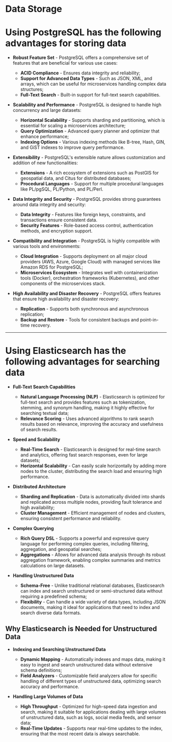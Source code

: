 # Data Storage

# Using PostgreSQL has the following advantages for storing data

* **Robust Feature Set** - PostgreSQL offers a comprehensive set of features that are beneficial for various use cases:
  - **ACID Compliance** - Ensures data integrity and reliability;
  - **Support for Advanced Data Types** - Such as JSON, XML, and arrays, which can be useful for microservices handling complex data structures;
  - **Full-Text Search** - Built-in support for full-text search capabilities.
    
* **Scalability and Performance** - PostgreSQL is designed to handle high concurrency and large datasets:
  - **Horizontal Scalability** - Supports sharding and partitioning, which is essential for scaling a microservices architecture;
  - **Query Optimization** - Advanced query planner and optimizer that enhance performance;
  - **Indexing Options** - Various indexing methods like B-tree, Hash, GIN, and GiST indexes to improve query performance.

* **Extensibility** - PostgreSQL's extensible nature allows customization and addition of new functionalities:
  - **Extensions** - A rich ecosystem of extensions such as PostGIS for geospatial data, and Citus for distributed databases;
  - **Procedural Languages** - Support for multiple procedural languages like PL/pgSQL, PL/Python, and PL/Perl.

* **Data Integrity and Security** - PostgreSQL provides strong guarantees around data integrity and security:
  - **Data Integrity** - Features like foreign keys, constraints, and transactions ensure consistent data.
  - **Security Features** - Role-based access control, authentication methods, and encryption support.

* **Compatibility and Integration** - PostgreSQL is highly compatible with various tools and environments:
  - **Cloud Integration** - Supports deployment on all major cloud providers (AWS, Azure, Google Cloud) with managed services like Amazon RDS for PostgreSQL;
  - **Microservices Ecosystem** - Integrates well with containerization tools (Docker), orchestration frameworks (Kubernetes), and other components of the microservices stack.

* **High Availability and Disaster Recovery** - PostgreSQL offers features that ensure high availability and disaster recovery:
  - **Replication** - Supports both synchronous and asynchronous replication;
  - **Backup and Restore** - Tools for consistent backups and point-in-time recovery.

--- 

# Using Elasticsearch has the following advantages for searching data

* **Full-Text Search Capabilities** 
  - **Natural Language Processing (NLP)** - Elasticsearch is optimized for full-text search and provides features such as tokenization, stemming, and synonym handling, making it highly effective for searching textual data;
  - **Relevance Scoring** - Uses advanced algorithms to rank search results based on relevance, improving the accuracy and usefulness of search results.

* **Speed and Scalability**
  - **Real-Time Search** - Elasticsearch is designed for real-time search and analytics, offering fast search responses, even for large datasets;
  - **Horizontal Scalability** - Can easily scale horizontally by adding more nodes to the cluster, distributing the search load and ensuring high performance.

* **Distributed Architecture** 
  - **Sharding and Replication** - Data is automatically divided into shards and replicated across multiple nodes, providing fault tolerance and high availability;
  - **Cluster Management** - Efficient management of nodes and clusters, ensuring consistent performance and reliability.

* **Complex Querying**
  - **Rich Query DSL** - Supports a powerful and expressive query language for performing complex queries, including filtering, aggregation, and geospatial searches;
  - **Aggregations** - Allows for advanced data analysis through its robust aggregation framework, enabling complex summaries and metrics calculations on large datasets.

* **Handling Unstructured Data**
  - **Schema-Free** - Unlike traditional relational databases, Elasticsearch can index and search unstructured or semi-structured data without requiring a predefined schema;
  - **Flexibility** - Can handle a wide variety of data types, including JSON documents, making it ideal for applications that need to index and search diverse data formats.

## Why Elasticsearch is Needed for Unstructured Data

* **Indexing and Searching Unstructured Data**
  - **Dynamic Mapping** - Automatically indexes and maps data, making it easy to ingest and search unstructured data without extensive schema definitions;
  - **Field Analyzers** - Customizable field analyzers allow for specific handling of different types of unstructured data, optimizing search accuracy and performance.

* **Handling Large Volumes of Data**
  - **High Throughput** - Optimized for high-speed data ingestion and search, making it suitable for applications dealing with large volumes of unstructured data, such as logs, social media feeds, and sensor data;
  - **Real-Time Updates** - Supports near real-time updates to the index, ensuring that the most recent data is always searchable.
